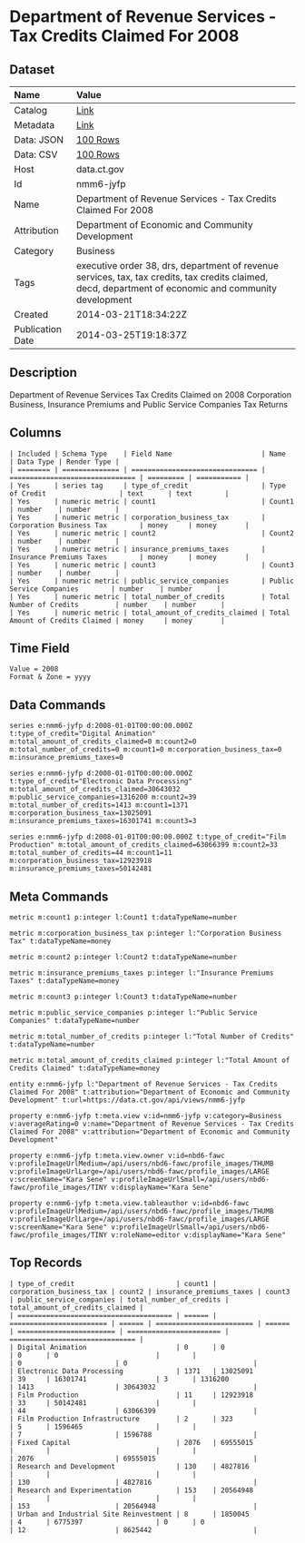 # Department of Revenue Services - Tax Credits Claimed For 2008

## Dataset

| Name | Value |
| :--- | :---- |
| Catalog | [Link](https://catalog.data.gov/dataset/department-of-revenue-services-tax-credits-claimed-for-2008) |
| Metadata | [Link](https://data.ct.gov/api/views/nmm6-jyfp) |
| Data: JSON | [100 Rows](https://data.ct.gov/api/views/nmm6-jyfp/rows.json?max_rows=100) |
| Data: CSV | [100 Rows](https://data.ct.gov/api/views/nmm6-jyfp/rows.csv?max_rows=100) |
| Host | data.ct.gov |
| Id | nmm6-jyfp |
| Name | Department of Revenue Services - Tax Credits Claimed For 2008 |
| Attribution | Department of Economic and Community Development |
| Category | Business |
| Tags | executive order 38, drs, department of revenue services, tax, tax credits, tax credits claimed, decd, department of economic and community development |
| Created | 2014-03-21T18:34:22Z |
| Publication Date | 2014-03-25T19:18:37Z |

## Description

Department of Revenue Services Tax Credits Claimed on 2008 Corporation Business, Insurance Premiums and Public Service Companies Tax Returns

## Columns

```ls
| Included | Schema Type    | Field Name                      | Name                            | Data Type | Render Type |
| ======== | ============== | =============================== | =============================== | ========= | =========== |
| Yes      | series tag     | type_of_credit                  | Type of Credit                  | text      | text        |
| Yes      | numeric metric | count1                          | Count1                          | number    | number      |
| Yes      | numeric metric | corporation_business_tax        | Corporation Business Tax        | money     | money       |
| Yes      | numeric metric | count2                          | Count2                          | number    | number      |
| Yes      | numeric metric | insurance_premiums_taxes        | Insurance Premiums Taxes        | money     | money       |
| Yes      | numeric metric | count3                          | Count3                          | number    | number      |
| Yes      | numeric metric | public_service_companies        | Public Service Companies        | number    | number      |
| Yes      | numeric metric | total_number_of_credits         | Total Number of Credits         | number    | number      |
| Yes      | numeric metric | total_amount_of_credits_claimed | Total Amount of Credits Claimed | money     | money       |
```

## Time Field

```ls
Value = 2008
Format & Zone = yyyy
```

## Data Commands

```ls
series e:nmm6-jyfp d:2008-01-01T00:00:00.000Z t:type_of_credit="Digital Animation" m:total_amount_of_credits_claimed=0 m:count2=0 m:total_number_of_credits=0 m:count1=0 m:corporation_business_tax=0 m:insurance_premiums_taxes=0

series e:nmm6-jyfp d:2008-01-01T00:00:00.000Z t:type_of_credit="Electronic Data Processing" m:total_amount_of_credits_claimed=30643032 m:public_service_companies=1316200 m:count2=39 m:total_number_of_credits=1413 m:count1=1371 m:corporation_business_tax=13025091 m:insurance_premiums_taxes=16301741 m:count3=3

series e:nmm6-jyfp d:2008-01-01T00:00:00.000Z t:type_of_credit="Film Production" m:total_amount_of_credits_claimed=63066399 m:count2=33 m:total_number_of_credits=44 m:count1=11 m:corporation_business_tax=12923918 m:insurance_premiums_taxes=50142481
```

## Meta Commands

```ls
metric m:count1 p:integer l:Count1 t:dataTypeName=number

metric m:corporation_business_tax p:integer l:"Corporation Business Tax" t:dataTypeName=money

metric m:count2 p:integer l:Count2 t:dataTypeName=number

metric m:insurance_premiums_taxes p:integer l:"Insurance Premiums Taxes" t:dataTypeName=money

metric m:count3 p:integer l:Count3 t:dataTypeName=number

metric m:public_service_companies p:integer l:"Public Service Companies" t:dataTypeName=number

metric m:total_number_of_credits p:integer l:"Total Number of Credits" t:dataTypeName=number

metric m:total_amount_of_credits_claimed p:integer l:"Total Amount of Credits Claimed" t:dataTypeName=money

entity e:nmm6-jyfp l:"Department of Revenue Services - Tax Credits Claimed For 2008" t:attribution="Department of Economic and Community Development" t:url=https://data.ct.gov/api/views/nmm6-jyfp

property e:nmm6-jyfp t:meta.view v:id=nmm6-jyfp v:category=Business v:averageRating=0 v:name="Department of Revenue Services - Tax Credits Claimed For 2008" v:attribution="Department of Economic and Community Development"

property e:nmm6-jyfp t:meta.view.owner v:id=nbd6-fawc v:profileImageUrlMedium=/api/users/nbd6-fawc/profile_images/THUMB v:profileImageUrlLarge=/api/users/nbd6-fawc/profile_images/LARGE v:screenName="Kara Sene" v:profileImageUrlSmall=/api/users/nbd6-fawc/profile_images/TINY v:displayName="Kara Sene"

property e:nmm6-jyfp t:meta.view.tableauthor v:id=nbd6-fawc v:profileImageUrlMedium=/api/users/nbd6-fawc/profile_images/THUMB v:profileImageUrlLarge=/api/users/nbd6-fawc/profile_images/LARGE v:screenName="Kara Sene" v:profileImageUrlSmall=/api/users/nbd6-fawc/profile_images/TINY v:roleName=editor v:displayName="Kara Sene"
```

## Top Records

```ls
| type_of_credit                         | count1 | corporation_business_tax | count2 | insurance_premiums_taxes | count3 | public_service_companies | total_number_of_credits | total_amount_of_credits_claimed | 
| ====================================== | ====== | ======================== | ====== | ======================== | ====== | ======================== | ======================= | =============================== | 
| Digital Animation                      | 0      | 0                        | 0      | 0                        |        |                          | 0                       | 0                               | 
| Electronic Data Processing             | 1371   | 13025091                 | 39     | 16301741                 | 3      | 1316200                  | 1413                    | 30643032                        | 
| Film Production                        | 11     | 12923918                 | 33     | 50142481                 |        |                          | 44                      | 63066399                        | 
| Film Production Infrastructure         | 2      | 323                      | 5      | 1596465                  |        |                          | 7                       | 1596788                         | 
| Fixed Capital                          | 2076   | 69555015                 |        |                          |        |                          | 2076                    | 69555015                        | 
| Research and Development               | 130    | 4827816                  |        |                          |        |                          | 130                     | 4827816                         | 
| Research and Experimentation           | 153    | 20564948                 |        |                          |        |                          | 153                     | 20564948                        | 
| Urban and Industrial Site Reinvestment | 8      | 1850045                  | 4      | 6775397                  | 0      | 0                        | 12                      | 8625442                         | 
```